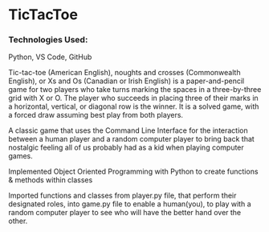 # TicTacToe

<h3>Technologies Used: </h3>
<p>Python, VS Code, GitHub</p>

Tic-tac-toe (American English), noughts and crosses (Commonwealth English), or Xs and Os (Canadian or Irish English) is a paper-and-pencil game for two players who take turns marking the spaces in a three-by-three grid with X or O. The player who succeeds in placing three of their marks in a horizontal, vertical, or diagonal row is the winner. It is a solved game, with a forced draw assuming best play from both players.

<p>A classic game that uses the Command Line Interface for the interaction between a human player and a random computer player to bring back that nostalgic feeling all of us probably had as a kid when playing computer games.</p>
<p>Implemented Object Oriented Programming with Python to create functions & methods within classes</p>
<p>Imported functions and classes from player.py file, that perform their designated roles, into game.py file to enable a human(you), to play with a random computer player to see who will have the better hand over the other.



